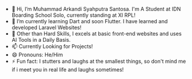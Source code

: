 - 👋 Hi, I’m Muhammad Arkandi Syahputra Santosa. I'm A Student at IDN Boarding School Solo, currently standing at XI RPL!
- 👀 I’m currently learning Dart and soon Flutter. I have learned and developed Laravel Websites!
- 🌱 Other than Hard Skills, I excels at basic front-end websites and uses AI Tools in a Daily Basis.
- 📫 Currently Looking for Projects!
- 😄 Pronouns: He/Him
- ⚡ Fun fact: I stutters and laughs at the smallest things, so don't mind me if i meet you in real life and laughs sometimes!

<!---
lemaopisang/lemaopisang is a ✨ special ✨ repository because its `README.md` (this file) appears on your GitHub profile.
You can click the Preview link to take a look at your changes.
--->
